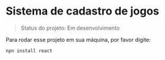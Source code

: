 <h1>Sistema de cadastro de jogos</h1>

>Status do projeto: Em desenvolvimento

Para rodar esse projeto em sua máquina, por favor digite:

```
npn install react
```
